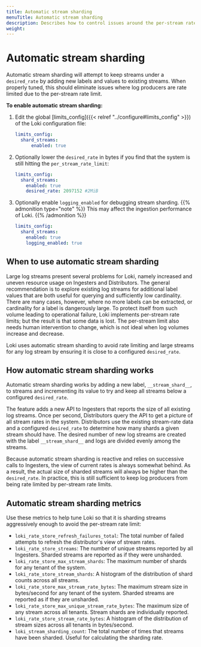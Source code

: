```yaml
---
title: Automatic stream sharding
menuTitle: Automatic stream sharding
description: Describes how to control issues around the per-stream rate limit using automatic stream sharding.
weight: 
---
```


# Automatic stream sharding

Automatic stream sharding will attempt to keep streams under a `desired_rate` by adding new labels and values to
existing streams. When properly tuned, this should eliminate issues where log producers are rate limited due to the
per-stream rate limit.

**To enable automatic stream sharding:**
1. Edit the global [limits_config]({{< relref "../configure#limits_config" >}}) of the Loki configuration file:
   ```yaml
   limits_config:
     shard_streams:
         enabled: true
   ```
1. Optionally lower the `desired_rate` in bytes if you find that the system is still hitting the `per_stream_rate_limit`:
   ```yaml
   limits_config:
     shard_streams:
       enabled: true
       desired_rate: 2097152 #2MiB
   ```
1. Optionally enable `logging_enabled` for debugging stream sharding. 
  {{% admonition type="note" %}}
  This may affect the ingestion performance of Loki.
  {{% /admonition %}}
   ```yaml
   limits_config:
     shard_streams:
       enabled: true
       logging_enabled: true
   ```

## When to use automatic stream sharding

Large log streams present several problems for Loki, namely increased and uneven resource usage on Ingesters and
Distributors. The general recommendation is to explore existing log streams for additional label values that are both
useful for querying and sufficiently low cardinality. There are many cases, however, where no more labels can
be extracted, or cardinality for a label is dangerously large. To protect itself from such volume leading to operational failure, Loki implements per-stream rate limits;
but the result is that some data is lost. The per-stream limit also needs human intervention to change, which is not ideal when log volumes increase and decrease.

Loki uses automatic stream sharding to avoid rate limiting and large streams for any log stream by ensuring it is close
to a configured `desired_rate`.

## How automatic stream sharding works

Automatic stream sharding works by adding a new label, `__stream_shard__`, to streams and incrementing its value to try
and keep all streams below a configured `desired_rate`.

The feature adds a new API to Ingesters that reports the size of all existing log streams. Once per second, Distributors
query the API to get a picture of all stream rates in the system. Distributors use the existing stream-rate data and a
configured `desired_rate` to determine how many shards a given stream should have. The desired number of new log streams
are created with the label `__stream_shard__` and logs are divided evenly among the streams.

Because automatic stream sharding is reactive and relies on successive calls to Ingesters, the view of current rates is
always somewhat behind. As a result, the actual size of sharded streams will always be higher than the `desired_rate`.
In practice, this is still sufficient to keep log producers from being rate limited by per-stream rate limits.

## Automatic stream sharding metrics

Use these metrics to help tune Loki so that it is sharding streams aggressively enough to avoid the per-stream rate
limit:

- `loki_rate_store_refresh_failures_total`: The total number of failed attempts to refresh the distributor's view of
  stream rates.
- `loki_rate_store_streams`: The number of unique streams reported by all Ingesters. Sharded streams are reported as if
  they were unsharded.
- `loki_rate_store_max_stream_shards`: The maximum number of shards for any tenant of the system.
- `loki_rate_store_stream_shards`: A histogram of the distribution of shard counts across all streams.
- `loki_rate_store_max_stream_rate_bytes`: The maximum stream size in bytes/second for any tenant of the system. Sharded
  streams are reported as if they are unsharded.
- `loki_rate_store_max_unique_stream_rate_bytes`: The maximum size of any stream across all tenants. Stream shards are
  individually reported.
- `loki_rate_store_stream_rate_bytes`: A histogram of the distribution of stream sizes across all tenants in
  bytes/second.
- `loki_stream_sharding_count`: The total number of times that streams have been sharded. Useful for calculating the
  sharding rate.
